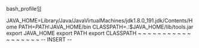bash_profile임

JAVA_HOME=Library/Java/JavaVirtualMachines/jdk1.8.0_191.jdk/Contents/Home
PATH=$PATH:$JAVA_HOME/bin
CLASSPATH=.:$JAVA_HOME/lib/tools.jar
export JAVA_HOME
export PATH
export CLASSPATH
~
~
~
~
~
~
~
~
~
~
~
~
~
~
~
~
~
~
-- INSERT --
